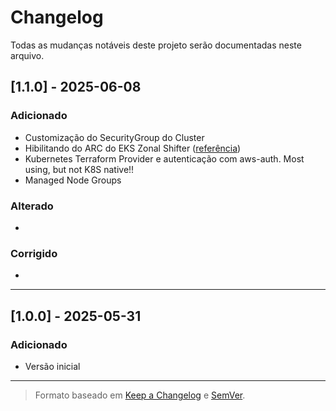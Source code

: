 # Changelog

Todas as mudanças notáveis deste projeto serão documentadas neste arquivo.

## [1.1.0] - 2025-06-08
### Adicionado
- Customização do SecurityGroup do Cluster
- Hibilitando do ARC do EKS Zonal Shifter ([referência](https://docs.aws.amazon.com/pt_br/eks/latest/userguide/zone-shift.html))
- Kubernetes Terraform Provider e autenticação com aws-auth. Most using, but not K8S native!! 
- Managed Node Groups

### Alterado
- 

### Corrigido
- 

---

## [1.0.0] - 2025-05-31
### Adicionado
- Versão inicial

---

> Formato baseado em [Keep a Changelog](https://keepachangelog.com/pt-BR/1.0.0/) e [SemVer](https://semver.org/lang/pt-BR/).